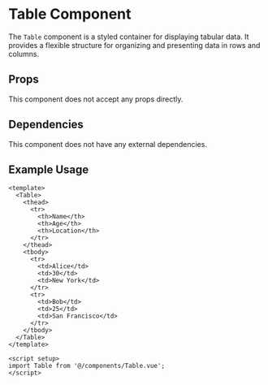 # Table Component

The `Table` component is a styled container for displaying tabular data. It provides a flexible structure for organizing and presenting data in rows and columns.

## Props

This component does not accept any props directly.

## Dependencies

This component does not have any external dependencies.

## Example Usage

```vue
<template>
  <Table>
    <thead>
      <tr>
        <th>Name</th>
        <th>Age</th>
        <th>Location</th>
      </tr>
    </thead>
    <tbody>
      <tr>
        <td>Alice</td>
        <td>30</td>
        <td>New York</td>
      </tr>
      <tr>
        <td>Bob</td>
        <td>25</td>
        <td>San Francisco</td>
      </tr>
    </tbody>
  </Table>
</template>

<script setup>
import Table from '@/components/Table.vue';
</script>